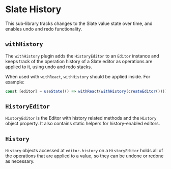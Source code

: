 # Slate History

This sub-library tracks changes to the Slate value state over time, and enables undo and redo functionality.

## `withHistory`

The `withHistory` plugin adds the `HistoryEditor` to an `Editor` instance and keeps track of the operation history of a Slate editor as operations are applied to it, using undo and redo stacks.

When used with `withReact`, `withHistory` should be applied inside. For example:

```javascript
const [editor] = useState(() => withReact(withHistory(createEditor())))
```

## `HistoryEditor`

`HistoryEditor` is the Editor with history related methods and the `History` object property. It also contains static helpers for history-enabled editors.

## `History`

`History` objects accessed at `editor.history` on a `HistoryEditor` holds all of the operations that are applied to a value, so they can be undone or redone as necessary.
